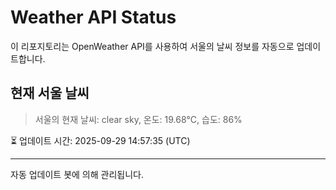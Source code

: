 
# Weather API Status

이 리포지토리는 OpenWeather API를 사용하여 서울의 날씨 정보를 자동으로 업데이트합니다.

## 현재 서울 날씨
> 서울의 현재 날씨: clear sky, 온도: 19.68°C, 습도: 86%

⏳ 업데이트 시간: 2025-09-29 14:57:35 (UTC)

---
자동 업데이트 봇에 의해 관리됩니다.
